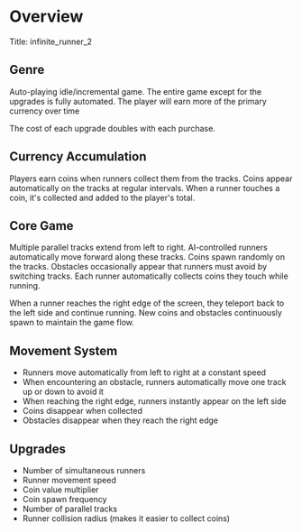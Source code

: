 # Overview
Title: infinite_runner_2

## Genre
Auto-playing idle/incremental game. The entire game except for the upgrades is fully automated. The player will earn more of the primary currency over time

The cost of each upgrade doubles with each purchase.

## Currency Accumulation
Players earn coins when runners collect them from the tracks. Coins appear automatically on the tracks at regular intervals. When a runner touches a coin, it's collected and added to the player's total.

## Core Game
Multiple parallel tracks extend from left to right. AI-controlled runners automatically move forward along these tracks. Coins spawn randomly on the tracks. Obstacles occasionally appear that runners must avoid by switching tracks. Each runner automatically collects coins they touch while running.

When a runner reaches the right edge of the screen, they teleport back to the left side and continue running. New coins and obstacles continuously spawn to maintain the game flow.

## Movement System
- Runners move automatically from left to right at a constant speed
- When encountering an obstacle, runners automatically move one track up or down to avoid it
- When reaching the right edge, runners instantly appear on the left side
- Coins disappear when collected
- Obstacles disappear when they reach the right edge

## Upgrades
- Number of simultaneous runners
- Runner movement speed
- Coin value multiplier
- Coin spawn frequency
- Number of parallel tracks
- Runner collision radius (makes it easier to collect coins)
